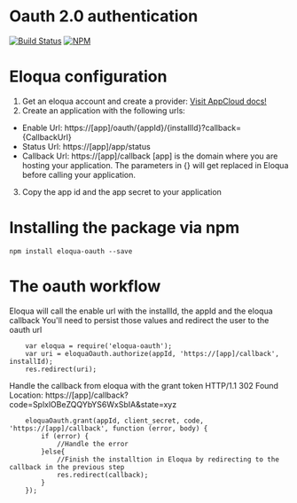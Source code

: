 # Oauth 2.0 authentication
[![Build Status](https://travis-ci.org/fraxedas/eloqua-oauth.svg)](https://travis-ci.org/fraxedas/eloqua-oauth)
[![NPM](https://nodei.co/npm/eloqua-oauth.png?mini=true)](https://npmjs.org/package/eloqua-oauth)

# Eloqua configuration
1. Get an eloqua account and create a provider: [Visit AppCloud docs!](http://docs.oracle.com/cloud/latest/marketingcs_gs/OMCAB/index.html#Developers/AppCloud/appcloud.htm%3FTocPath%3DAppCloud%2520Development%2520Framework%7C_____0)
2. Create an application with the following urls:
* Enable Url: https://[app]/oauth/{appId}/{installId}?callback={CallbackUrl}
* Status Url: https://[app]/app/status
* Callback Url: https://[app]/callback
[app] is the domain where you are hosting your application.
The parameters in {} will get replaced in Eloqua before calling your application.
3. Copy the app id and the app secret to your application

# Installing the package via npm
```
npm install eloqua-oauth --save
```

# The oauth workflow
Eloqua will call the enable url with the installId, the appId and the eloqua callback
You'll need to persist those values and redirect the user to the oauth url
```
    var eloqua = require('eloqua-oauth');
    var uri = eloquaOauth.authorize(appId, 'https://[app]/callback', installId);
    res.redirect(uri);
```

Handle the callback from eloqua with the grant token
HTTP/1.1 302 Found
Location: https://[app]/callback?code=SplxlOBeZQQYbYS6WxSbIA&state=xyz
```
    eloquaOauth.grant(appId, client_secret, code, 'https://[app]/callback', function (error, body) {
        if (error) {
            //Handle the error
        }else{
			//Finish the installtion in Eloqua by redirecting to the callback in the previous step
            res.redirect(callback);
        }
    });
```
